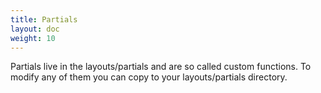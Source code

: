 ```yaml
---
title: Partials
layout: doc
weight: 10
---
```

Partials live in the layouts/partials and are so called custom functions. To modify any of them you can copy to your layouts/partials directory.